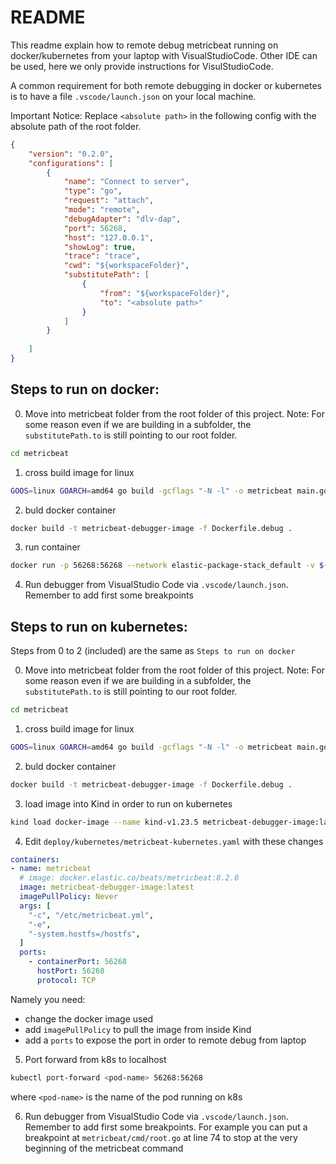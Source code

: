 # README

This readme explain how to remote debug metricbeat running on docker/kubernetes from your laptop with VisualStudioCode. Other IDE can be used, here we only provide instructions for VisulStudioCode.

A common requirement for both remote debugging in docker or kubernetes is to have a file `.vscode/launch.json` on your local machine. 

Important Notice: Replace `<absolute path>` in the following config with the absolute path of the root folder.

```json
{
    "version": "0.2.0",
    "configurations": [
        {
            "name": "Connect to server",
            "type": "go",
            "request": "attach",
            "mode": "remote",
            "debugAdapter": "dlv-dap",
            "port": 56268,
            "host": "127.0.0.1",
            "showLog": true,
            "trace": "trace",
            "cwd": "${workspaceFolder}",
            "substitutePath": [
                { 
	                "from": "${workspaceFolder}",
					"to": "<absolute path>"     
                }
            ]
        }
      
    ]
}
```


## Steps to run on docker:

0. Move into metricbeat folder from the root folder of this project. Note: For some reason even if we are building in a subfolder, the `substitutePath.to`  is still pointing to our root folder.

```bash
cd metricbeat
```

1. cross build image for linux

```bash
GOOS=linux GOARCH=amd64 go build -gcflags "-N -l" -o metricbeat main.go
```

2. buld docker container

```bash
docker build -t metricbeat-debugger-image -f Dockerfile.debug .
```

3. run container

```bash
docker run -p 56268:56268 --network elastic-package-stack_default -v $(pwd)/metric.docker.yml:/usr/share/metricbeat/metricbeat.yml metricbeat-debugger-image -c /usr/share/metricbeat/metricbeat.yml -e
```

4. Run debugger from VisualStudio Code via `.vscode/launch.json`. Remember to add first some breakpoints


## Steps to run on kubernetes:

Steps from 0 to 2 (included) are the same as `Steps to run on docker`

0. Move into metricbeat folder from the root folder of this project. Note: For some reason even if we are building in a subfolder, the `substitutePath.to`  is still pointing to our root folder.

```bash
cd metricbeat
```

1. cross build image for linux

```bash
GOOS=linux GOARCH=amd64 go build -gcflags "-N -l" -o metricbeat main.go
```

2. buld docker container

```bash
docker build -t metricbeat-debugger-image -f Dockerfile.debug .
```

3. load image into Kind in order to run on kubernetes

```bash
kind load docker-image --name kind-v1.23.5 metricbeat-debugger-image:latest
```

4. Edit `deploy/kubernetes/metricbeat-kubernetes.yaml` with these changes

```yaml
containers:
- name: metricbeat
  # image: docker.elastic.co/beats/metricbeat:8.2.0
  image: metricbeat-debugger-image:latest
  imagePullPolicy: Never
  args: [
    "-c", "/etc/metricbeat.yml",
    "-e",
    "-system.hostfs=/hostfs",
  ]
  ports:
    - containerPort: 56268
      hostPort: 56268
      protocol: TCP
```

Namely you need:
- change the docker image used
- add `imagePullPolicy` to pull the image from inside Kind
- add a `ports` to expose the port in order to remote debug from laptop

5. Port forward from k8s to localhost

```bash
kubectl port-forward <pod-name> 56268:56268
```

where `<pod-name>` is the name of the pod running on k8s

6. Run debugger from VisualStudio Code via `.vscode/launch.json`. Remember to add first some breakpoints. For example you can put a breakpoint at `metricbeat/cmd/root.go` at line 74 to stop at the very beginning of the metricbeat command
